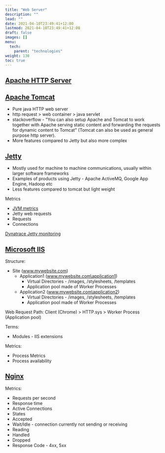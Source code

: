 ```yaml
---
title: "Web Server"
description: ""
lead: ""
date: 2021-04-10T23:49:41+12:00
lastmod: 2021-04-10T23:49:41+12:00
draft: false
images: []
menu: 
  tech:
    parent: "technologies"
weight: 130
toc: true
---
```


## [Apache HTTP Server](https://httpd.apache.org/)

## [Apache Tomcat](https://tomcat.apache.org/index.html)
- Pure java HTTP web server
- http request > web container > java servlet
- stackoverflow - "You can also setup Apache and Tomcat to work together with Apache serving static content and forwarding the requests for dynamic content to Tomcat" (Tomcat can also be used as general purpose http server).
- More features compared to Jetty but also more complex

## [Jetty](https://www.eclipse.org/jetty/)

- Mostly used for machine to machine communications, usually within larger software frameworks
- Examples of products using Jetty - Apache ActiveMQ, Google App Engine, Hadoop etc
- Less features compared to tomcat but light weight

Metrics
- [JVM metrics](/tech/technologies/language/#java)
- Jetty web requests
- Requests
- Connections

[Dynatrace Jetty monitoring](https://www.dynatrace.com/news/blog/jetty-web-server-metrics/)

## [Microsoft IIS](https://www.iis.net/)

Structure:
- Site (www.mywebsite.com) 
    - Application1 (www.mywebsite.com\application1)
        - Virtual Directories - /images, /stylesheets, /templates
        - Application pool made of Worker Processes
    - Application2 (www.mywebsite.com\application2) 
        - Virtual Directories - /images, /stylesheets, /templates
        - Application pool made of Worker Processes

Web Request Path: Client (Chrome) > HTTP.sys > Worker Process (Application pool)

Terms:
- Modules - IIS extensions

Metrics:
- Process Metrics
- Process availability

## [Nginx](https://www.nginx.com/)

Metrics:
- Requests per second 
- Response time
- Active Connections
- States
- Accepted
- Wait/Idle - connection currently not sending or receiving
- Reading
- Handled
- Dropped
- Response Code - 4xx, 5xx